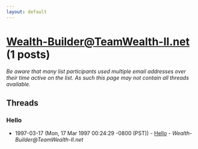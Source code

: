 ```yaml
---
layout: default
---
```


# Wealth-Builder@TeamWealth-II.net (1 posts)

_Be aware that many list participants used multiple email addresses over their time active on the list. As such this page may not contain all threads available._

## Threads

### Hello
+ 1997-03-17 (Mon, 17 Mar 1997 00:24:29 -0800 (PST)) - [Hello](/archive/1997/03/dcad36716fa3a7096da41e2dc587ac8f9f6303a6f0ef3786424979e419601f97) - _Wealth-Builder@TeamWealth-II.net_

